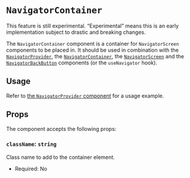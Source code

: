 # `NavigatorContainer`

<div class="callout callout-alert">
This feature is still experimental. “Experimental” means this is an early implementation subject to drastic and breaking changes.
</div>

The `NavigatorContainer` component is a container for `NavigatorScreen` components to be placed in. It should  be used in combination with the [`NavigatorProvider`](/packages/components/src/navigator/navigator-provider/README.md), the [`NavigatorContainer`](/packages/components/src/navigator/navigator-container/README.md), the [`NavigatorScreen`](/packages/components/src/navigator/navigator-screen/README.md) and the [`NavigatorBackButton`](/packages/components/src/navigator/navigator-back-button/README.md) components (or the `useNavigator` hook).

## Usage

Refer to [the `NavigatorProvider` component](/packages/components/src/navigator/navigator-provider/README.md#usage) for a usage example.

## Props

The component accepts the following props:

### `className`: `string`

Class name to add to the container element.

-   Required: No
